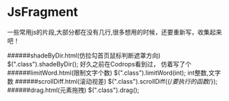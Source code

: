 JsFragment
==========

一些常用js的片段,大部分都在没有几行,很多想用的时候，还要重新写，收集起来吧！

######shadeByDir.html(仿拉勾首页鼠标判断遮罩方向)
        $(".class").shadeByDir();  好久之前在Codrops看到过， 仿着写了个
######limitWord.html(限制文字个数)
        $(".class").limitWord(int);  int整数,文字数
######scrollDiff.html(滚动视差)
        $(".class").scrollDiff({/*要执行的函数*/});  
######drag.html(元素拖拽)
        $(".class").drag();

